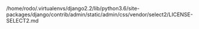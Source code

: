 /home/rodo/.virtualenvs/django2.2/lib/python3.6/site-packages/django/contrib/admin/static/admin/css/vendor/select2/LICENSE-SELECT2.md